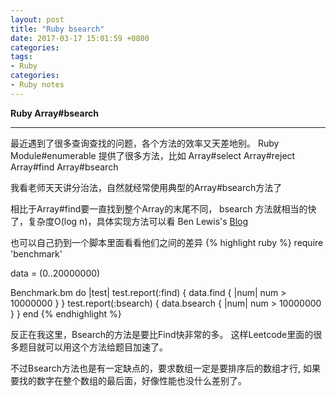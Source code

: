 ```yaml
---
layout: post
title: "Ruby bsearch"
date: 2017-03-17 15:01:59 +0800
categories:
tags:
- Ruby
categories:
- Ruby notes
---
```


**Ruby Array#bsearch**

---
最近遇到了很多查询查找的问题，各个方法的效率又天差地别。
Ruby Module#enumerable 提供了很多方法，比如
Array#select Array#reject Array#find Array#bsearch

我看老师天天讲分治法，自然就经常使用典型的Array#bsearch方法了

相比于Array#find要一直找到整个Array的末尾不同， bsearch
方法就相当的快了，复杂度O(log n)，具体实现方法可以看
Ben Lewis's
[Blog](https://fluxusfrequency.github.io/blog/2014/01/31/building-a-binary-search/)

也可以自己扔到一个脚本里面看看他们之间的差异
{% highlight ruby %}
require 'benchmark'

data = (0..20000000)

Benchmark.bm do |test|
    test.report(:find) { data.find { |num| num > 10000000 } }
	test.report(:bsearch) { data.bsearch { |num| num > 10000000 } }
end
{% endhighlight %}

反正在我这里，Bsearch的方法是要比Find快非常的多。
这样Leetcode里面的很多题目就可以用这个方法给题目加速了。

不过Bsearch方法也是有一定缺点的，要求数组一定是要排序后的数组才行,
如果要找的数字在整个数组的最后面，好像性能也没什么差别了。
